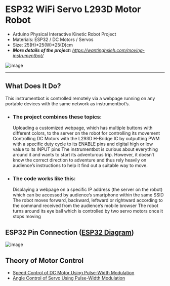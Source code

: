 # ESP32 WiFi Servo L293D Motor Robot

- Arduino Physical Interactive Kinetic Robot Project
- Materials: ESP32 / DC Motors / Servos
- Size: 25(H)*25(W)*25(D)cm
- ***More details of the project:*** *https://wantinghsieh.com/moving-instrumentbot/*

![image](https://wantinghsieh.com/wp-content/uploads/Moving-Instrumentbot_5_web.jpg)

---
[esp32]: https://cdn-learn.adafruit.com/downloads/pdf/adafruit-huzzah32-esp32-feather.pdf?timestamp=1576067516
[motor-pwm]: https://howtomechatronics.com/tutorials/arduino/arduino-dc-motor-control-tutorial-l298n-pwm-h-bridge/
[servo-pwm]: https://learn.sparkfun.com/tutorials/pulse-width-modulation/all

## What Does It Do?
This instrumentbot is controlled remotely via a webpage running on any portable devices with the same network as instrumentbot’s.

- ### The project combines these topics:

  Uploading a customized webpage, which has multiple buttons with different colors, to the server on the robot for controlling its movement
  Controlling DC Motors with the L293D H-Bridge IC by outputting PWM with a specific duty cycle to its ENABLE pins and digital high or low value to its INPUT pins
  The instrumentbot is curious about everything around it and wants to start its adventurous trip. However, it doesn’t know the correct direction to adventure and thus rely heavily on audience’s instructions to help it find out a suitable way to move.

- ### The code works like this:

  Displaying a webpage on a specific IP address (the server on the robot) which can be accessed by audience’s smartphone within the same SSID
  The robot moves forward, backward, leftward or rightward according to the command received from the audience’s mobile browser
  The robot turns around its eye ball which is controlled by two servo motors once it stops moving
 
## ESP32 Pin Connection ([ESP32 Diagram][esp32])

![image](https://wantinghsieh.com/wp-content/uploads/Moving-Instrumentbot_Esp32_1_web.jpg)

## Theory of Motor Control
* [Speed Control of DC Motor Using Pulse-Width Modulation][motor-pwm]
* [Angle Control of Servo Using Pulse-Width Modulation][servo-pwm]
